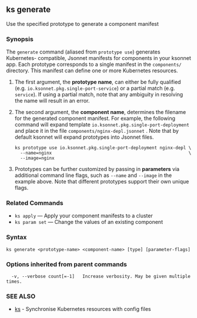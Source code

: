 ## ks generate

Use the specified prototype to generate a component manifest

### Synopsis



The `generate` command (aliased from `prototype use`) generates Kubernetes-
compatible, Jsonnet manifests for components in your ksonnet app. Each prototype
corresponds to a single manifest in the `components/` directory. This manifest
can define one or more Kubernetes resources.

1. The first argument, the **prototype name**, can either be fully qualified
(e.g. `io.ksonnet.pkg.single-port-service`) or a partial match (e.g. `service`).
If using a partial match, note that any ambiguity in resolving the name will
result in an error.

2. The second argument, the **component name**, determines the filename for the
generated component manifest. For example, the following command will expand
template `io.ksonnet.pkg.single-port-deployment` and place it in the
file `components/nginx-depl.jsonnet` . Note that by default ksonnet will
expand prototypes into Jsonnet files.

       ks prototype use io.ksonnet.pkg.single-port-deployment nginx-depl \
         --name=nginx                                                    \
         --image=nginx

3. Prototypes can be further customized by passing in **parameters** via additional
command line flags, such as `--name` and `--image` in the example above. Note that
different prototypes support their own unique flags.

### Related Commands

* `ks apply` — Apply your component manifests to a cluster
* `ks param set` — Change the values of an existing component

### Syntax


```
ks generate <prototype-name> <component-name> [type] [parameter-flags]
```

### Options inherited from parent commands

```
  -v, --verbose count[=-1]   Increase verbosity. May be given multiple times.
```

### SEE ALSO
* [ks](ks.md)	 - Synchronise Kubernetes resources with config files

